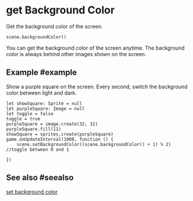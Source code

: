 # get Background Color

Get the background color of the screen.

```sig
scene.backgroundColor()
```

You can get the background color of the screen anytime. The background color is always behind other images shown on the screen.

## Example #example

Show a purple square on the screen. Every second, switch the background color between light and dark.

```blocks
let showSquare: Sprite = null
let purpleSquare: Image = null
let toggle = false
toggle = true
purpleSquare = image.create(32, 32)
purpleSquare.fill(11)
showSquare = sprites.create(purpleSquare)
game.onUpdateInterval(1000, function () {
    scene.setBackgroundColor((scene.backgroundColor() + 1) % 2) //toggle between 0 and 1

})
```

## See also #seealso

[set background color](/reference/scene/set-background-color)
